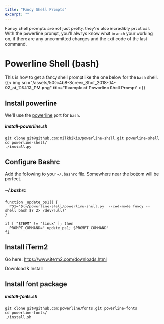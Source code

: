 ```yaml
---
title: "Fancy Shell Prompts"
excerpt: ""
---
```

Fancy shell prompts are not just pretty, they're also incredibly practical. With the powerline prompt, you'll always know what `branch` your working on, if there are any uncommitted changes and the exit code of the last command.

# Powerline Shell (bash)


This is how to get a fancy shell prompt like the one below for the `bash` shell.
{{< img src="/assets/500c4b8-Screen_Shot_2018-04-02_at_7.54.13_PM.png" title="Example of Powerline Shell Prompt" >}}

## Install powerline

We'll use the [powerline](https://github.com/milkbikis/powerline-shell) port for `bash`.

##### install-powerline.sh
```shell
git clone git@github.com:milkbikis/powerline-shell.git powerline-shell
cd powerline-shell/
./install.py
```

## Configure Bashrc

Add the following to your `~/.bashrc` file. Somewhere near the bottom will be perfect.

##### ~/.bashrc
```shell
function _update_ps1() {
  PS1="$(~/powerline-shell/powerline-shell.py  --cwd-mode fancy --shell bash $? 2> /dev/null)"
}

if [ "$TERM" != "linux" ]; then
  PROMPT_COMMAND="_update_ps1; $PROMPT_COMMAND"
fi
```

## Install iTerm2

Go here: https://www.iterm2.com/downloads.html

Download & Install

## Install font package

##### install-fonts.sh
```shell
git clone git@github.com:powerline/fonts.git powerline-fonts
cd powerline-fonts/
./install.sh
```
